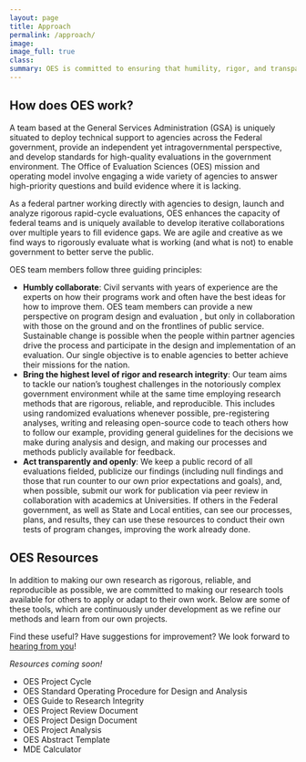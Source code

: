 ```yaml
---
layout: page
title: Approach
permalink: /approach/
image:
image_full: true
class:
summary: OES is committed to ensuring that humility, rigor, and transparency are at the foundation of our work.
---
```

## How does OES work? 

A team based at the General Services Administration (GSA) is uniquely situated to deploy technical support to agencies across the Federal government, provide an independent yet intragovernmental perspective, and develop standards for high-quality evaluations in the government environment. The Office of Evaluation Sciences (OES) mission and operating model involve engaging a wide variety of agencies to answer high-priority questions and build evidence where it is lacking. 

As a federal partner working directly with agencies to design, launch and analyze rigorous rapid-cycle evaluations, OES enhances the capacity of federal teams and is uniquely available to develop iterative collaborations over multiple years to fill evidence gaps.  We are agile and creative as we find ways to rigorously evaluate what is working (and what is not) to enable government to better serve the public.

OES team members follow three guiding principles: 
  - <b>Humbly collaborate</b>: Civil servants with years of experience are the experts on how their programs work and often have the best ideas for how to improve them. OES team members can provide a new perspective on program design and evaluation , but only in collaboration with those on the ground and on the frontlines of public service. Sustainable change is possible when the people within partner agencies drive the process and participate in the design and implementation of an evaluation. Our single objective is to enable agencies to better achieve their missions for the nation.
  - <b>Bring the highest level of rigor and research integrity</b>: Our team aims to tackle our nation’s toughest challenges in the notoriously complex government environment while at the same time employing research methods that are rigorous, reliable, and reproducible.  This includes using randomized evaluations whenever possible, pre-registering analyses, writing and releasing open-source code to teach others how to follow  our example, providing general guidelines for the decisions we make during analysis and design, and making our processes and methods publicly available for feedback.   
  - <b>Act transparently and openly</b>: We keep a public record of all evaluations fielded, publicize our findings (including null findings and those that run counter to our own prior expectations and goals), and, when possible, submit our work for publication via peer review in collaboration with academics at Universities. If others in the Federal government, as well as State and Local entities, can see our processes, plans, and results, they can use these resources to conduct their own tests of program changes, improving the work already done.

## OES Resources 

In addition to making our own research as rigorous, reliable, and reproducible as possible, we are committed to making our research tools available for others to apply or adapt to their own work. Below are some of these tools, which are continuously under development as we refine our methods and learn from our own projects. 

Find these useful? Have suggestions for improvement? We look forward to <a href="mailto:oes@gsa.gov?subject=Approach">hearing from you</a>! 

<i>Resources coming soon!</i>

  - OES Project Cycle
  - OES Standard Operating Procedure for Design and Analysis
  - OES Guide to Research Integrity
  - OES Project Review Document
  - OES Project Design Document
  - OES Project Analysis
  - OES Abstract Template
  - MDE Calculator
